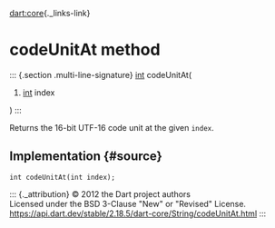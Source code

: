 [dart:core](../../dart-core/dart-core-library){._links-link}

codeUnitAt method
=================

::: {.section .multi-line-signature}
[int](../int-class) codeUnitAt(

1.  [int](../int-class) index

)
:::

Returns the 16-bit UTF-16 code unit at the given `index`.

Implementation {#source}
--------------

``` {.language-dart data-language="dart"}
int codeUnitAt(int index);
```

::: {._attribution}
© 2012 the Dart project authors\
Licensed under the BSD 3-Clause \"New\" or \"Revised\" License.\
<https://api.dart.dev/stable/2.18.5/dart-core/String/codeUnitAt.html>
:::
